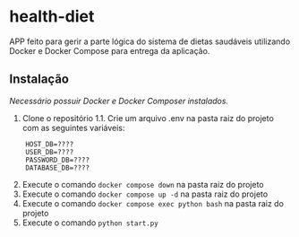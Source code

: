 # health-diet
APP feito para gerir a parte lógica do sistema de dietas saudáveis utilizando Docker e Docker Compose para entrega da aplicação.

## Instalação
*Necessário possuir Docker e Docker Composer instalados.*

1. Clone o repositório
1.1. Crie um arquivo .env na pasta raiz do projeto com as seguintes variáveis:
```
    HOST_DB=????
    USER_DB=????
    PASSWORD_DB=????
    DATABASE_DB=????
``````
2. Execute o comando `docker compose down` na pasta raiz do projeto
3. Execute o comando `docker compose up -d` na pasta raiz do projeto
4. Execute o comando `docker compose exec python bash` na pasta raiz do projeto
5. Execute o comando `python start.py` 

